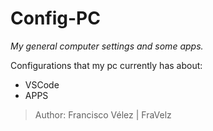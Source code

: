 # Config-PC
*My general computer settings and some apps.*

Configurations that my pc currently has about:
* VSCode
* APPS

> Author: Francisco Vélez | FraVelz
